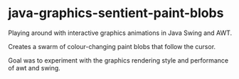 # java-graphics-sentient-paint-blobs

Playing around with interactive graphics animations in Java Swing and AWT.

Creates a swarm of colour-changing paint blobs that follow the cursor.

Goal was to experiment with the graphics rendering style and performance of awt and swing.
